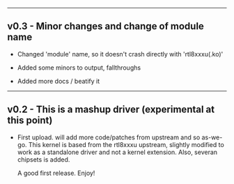 


  ------------------------------------------------------------
  v0.3 - Minor changes and change of module name	                                
  ------------------------------------------------------------

  * Changed 'module' name, so it doesn't crash
    directly with 'rtl8xxxu(.ko)'

  * Added some minors to output, fallthroughs
  * Added more docs / beatify it



  -----------------------------------------------------------
  v0.2 - This is a mashup driver (experimental at this point)
  -----------------------------------------------------------

  * First upload. will add more code/patches from upstream and so as-we-go.
    This kernel is based from the rtl8xxxu upstream, slightly modified to work as
    a standalone driver and not a kernel extension. Also, severan chipsets is added.
    
    A good first release. Enjoy!
    
    
    
    
    
    
    
    
    
    
    
    
    
